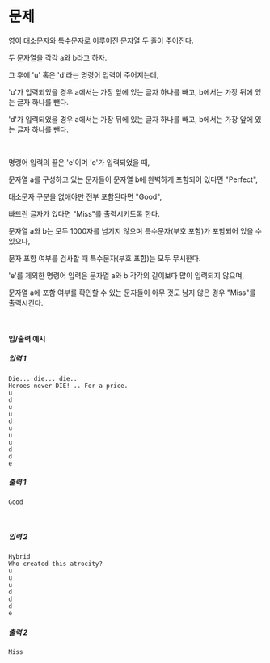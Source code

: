 # 문제

영어 대소문자와 특수문자로 이루어진 문자열 두 줄이 주어진다.

두 문자열을 각각 a와 b라고 하자.

그 후에 'u' 혹은 'd'라는 명령어 입력이 주어지는데,

'u'가 입력되었을 경우 a에서는 가장 앞에 있는 글자 하나를 빼고, b에서는 가장 뒤에 있는 글자 하나를 뺀다.

'd'가 입력되었을 경우 a에서는 가장 뒤에 있는 글자 하나를 빼고, b에서는 가장 앞에 있는 글자 하나를 뺀다.

<br>

명령어 입력의 끝은 'e'이며 'e'가 입력되었을 때,

문자열 a를 구성하고 있는 문자들이 문자열 b에 완벽하게 포함되어 있다면 "Perfect",

대소문자 구분을 없애야만 전부 포함된다면 "Good",

빠뜨린 글자가 있다면 "Miss"를 출력시키도록 한다.

문자열 a와 b는 모두 1000자를 넘기지 않으며 특수문자(부호 포함)가 포함되어 있을 수 있으나,

문자 포함 여부를 검사할 때 특수문자(부호 포함)는 모두 무시한다.

'e'를 제외한 명령어 입력은 문자열 a와 b 각각의 길이보다 많이 입력되지 않으며,

문자열 a에 포함 여부를 확인할 수 있는 문자들이 아무 것도 남지 않은 경우 "Miss"를 출력시킨다.

<br>

#### 입/출력 예시

##### 입력 1
```
Die... die... die..
Heroes never DIE! .. For a price.
u
d
u
u
d
u
u
u
d
d
e
```
##### 출력 1
```
Good
```

<br>

##### 입력 2
```
Hybrid
Who created this atrocity?
u
u
u
d
d
d
e
```
##### 출력 2
```
Miss
```